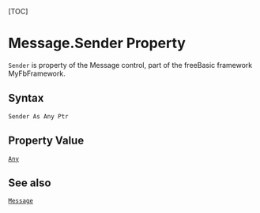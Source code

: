 [TOC]
# Message.Sender Property

`Sender` is property of the Message control, part of the freeBasic framework MyFbFramework.
## Syntax
```freeBasic
Sender As Any Ptr
```
## Property Value
[`Any`]("https://www.freebasic.net/wiki/KeyPgAny")
## See also
[`Message`](Message.md)
